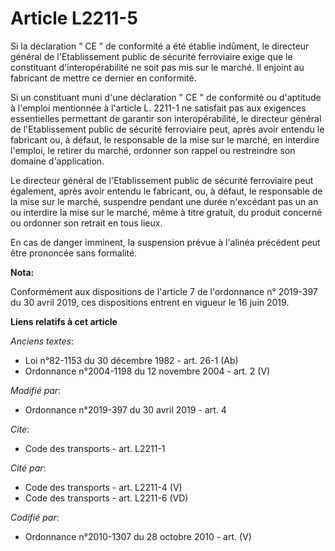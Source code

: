 # Article L2211-5

Si la déclaration “ CE ” de conformité a été établie indûment, le directeur général de l'Etablissement public de sécurité
ferroviaire exige que le constituant d'interopérabilité ne soit pas mis sur le marché. Il enjoint au fabricant de mettre ce
dernier en conformité.

Si un constituant muni d'une déclaration " CE " de conformité ou d'aptitude à l'emploi mentionnée à l'article L. 2211-1 ne
satisfait pas aux exigences essentielles permettant de garantir son interopérabilité, le directeur général de l'Etablissement
public de sécurité ferroviaire peut, après avoir entendu le fabricant ou, à défaut, le responsable de la mise sur le marché,
en interdire l'emploi, le retirer du marché, ordonner son rappel ou restreindre son domaine d'application.

Le directeur général de l'Etablissement public de sécurité ferroviaire peut également, après avoir entendu le fabricant, ou,
à défaut, le responsable de la mise sur le marché, suspendre pendant une durée n'excédant pas un an ou interdire la mise sur
le marché, même à titre gratuit, du produit concerné ou ordonner son retrait en tous lieux.

En cas de danger imminent, la suspension prévue à l'alinéa précédent peut être prononcée sans formalité.

**Nota:**

Conformément aux dispositions de l'article 7 de l'ordonnance n° 2019-397 du 30 avril 2019, ces dispositions entrent en
vigueur le 16 juin 2019.

**Liens relatifs à cet article**

_Anciens textes_:

  - Loi n°82-1153 du 30 décembre 1982 - art. 26-1 (Ab)
  - Ordonnance n°2004-1198 du 12 novembre 2004 - art. 2 (V)

_Modifié par_:

  - Ordonnance n°2019-397 du 30 avril 2019 - art. 4

_Cite_:

  - Code des transports - art. L2211-1

_Cité par_:

  - Code des transports - art. L2211-4 (V)
  - Code des transports - art. L2211-6 (VD)

_Codifié par_:

  - Ordonnance n°2010-1307 du 28 octobre 2010 - art. (V)

